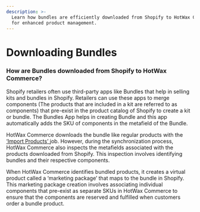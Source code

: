 ```yaml
---
description: >-
  Learn how bundles are efficiently downloaded from Shopify to HotWax Commerce
  for enhanced product management.
---
```


# Downloading Bundles

### How are Bundles downloaded from Shopify to HotWax Commerce?


Shopify retailers often use third-party apps like Bundles that help in selling kits and bundles in Shopify. Retailers can use these apps to merge components (The products that are included in a kit are referred to as components) that pre-exist in the product catalog of Shopify to create a kit or bundle. The Bundles App helps in creating Bundle and this app automatically adds the SKU of components in the metafield of the Bundle.

HotWax Commerce downloads the bundle like regular products with the [‘Import Products’ ](product-download.md) job. However, during the synchronization process, HotWax Commerce also inspects the metafields associated with the products downloaded from Shopify. This inspection involves identifying bundles and their respective components.

When HotWax Commerce identifies bundled products, it creates a virtual product called a ‘marketing package’ that maps to the bundle in Shopify. This marketing package creation involves associating individual components that pre-exist as separate SKUs in HotWax Commerce to ensure that the components are reserved and fulfilled when customers order a bundle product.
